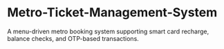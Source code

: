 # Metro-Ticket-Management-System
A menu-driven metro booking system supporting smart card recharge, balance checks, and OTP-based transactions.
